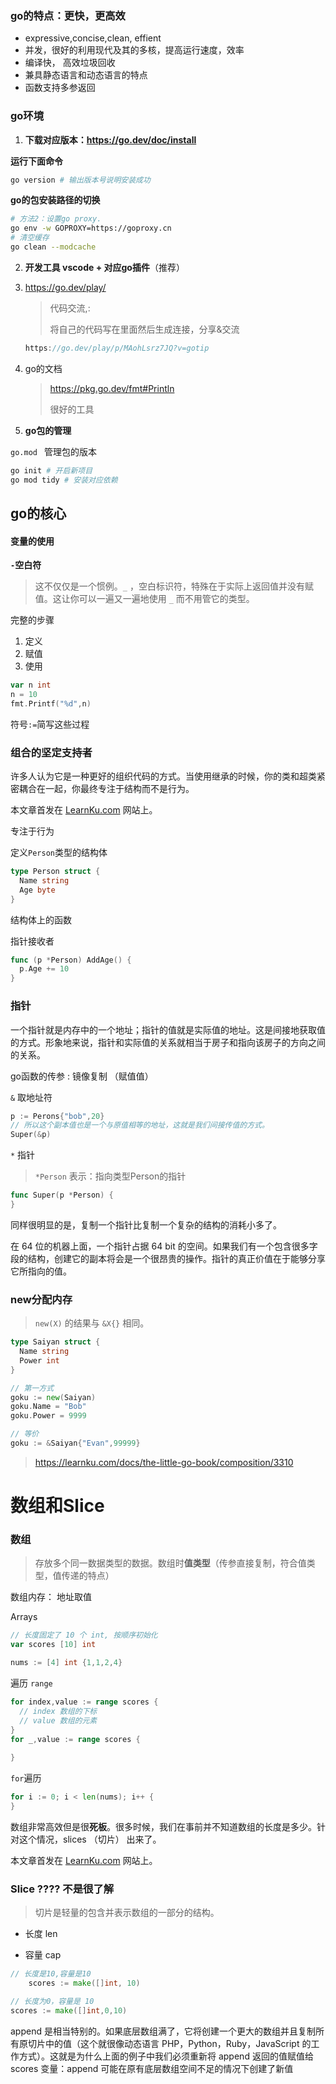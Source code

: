 ### go的特点：更快，更高效
- expressive,concise,clean, effient
- 并发，很好的利用现代及其的多核，提高运行速度，效率
- 编译快， 高效垃圾回收
- 兼具静态语言和动态语言的特点
- 函数支持多参返回


### go环境
1. **下载对应版本：https://go.dev/doc/install**

**运行下面命令**

```sh
go version # 输出版本号说明安装成功
```
**go的包安装路径的切换**

```sh
# 方法2：设置go proxy.
go env -w GOPROXY=https://goproxy.cn
# 清空缓存 
go clean --modcache
```

2. **开发工具 vscode + 对应go插件**（推荐）

3. https://go.dev/play/

   > 代码交流,: 
   >
   > 将自己的代码写在里面然后生成连接，分享&交流

   ```js
   https://go.dev/play/p/MAohLsrz7JQ?v=gotip
   ```

4. go的文档

   > https://pkg.go.dev/fmt#Println
   >
   > 很好的工具

5. **go包的管理**

`go.mod ` 管理包的版本

```sh
go init # 开启新项目
go mod tidy # 安装对应依赖
```

## go的核心

#### 变量的使用

**`-`空白符** 

> 这不仅仅是一个惯例。`_` ，空白标识符，特殊在于实际上返回值并没有赋值。这让你可以一遍又一遍地使用 `_` 而不用管它的类型。

完整的步骤

1. 定义
2. 赋值
3. 使用

```go
var n int
n = 10
fmt.Printf("%d",n)
```

符号`:=`简写这些过程





### 组合的坚定支持者

许多人认为它是一种更好的组织代码的方式。当使用继承的时候，你的类和超类紧密耦合在一起，你最终专注于结构而不是行为。

本文章首发在 [LearnKu.com](https://learnku.com/) 网站上。

专注于行为

定义`Person`类型的结构体

```go
type Person struct {
  Name string
  Age byte
}
```

结构体上的函数	

指针接收者

```go
func (p *Person) AddAge() {
  p.Age += 10
}	
```



### 指针

一个指针就是内存中的一个地址；指针的值就是实际值的地址。这是间接地获取值的方式。形象地来说，指针和实际值的关系就相当于房子和指向该房子的方向之间的关系。

go函数的传参 : 镜像复制 （赋值值）

`&` 取地址符

```go
p := Perons{"bob",20}
// 所以这个副本值也是一个与原值相等的地址，这就是我们间接传值的方式。
Super(&p)
```



`*` 指针

> `*Person` 表示：指向类型Person的指针

```go
func Super(p *Person) {
}
```



同样很明显的是，复制一个指针比复制一个复杂的结构的消耗小多了。

在 64 位的机器上面，一个指针占据 64 bit 的空间。如果我们有一个包含很多字段的结构，创建它的副本将会是一个很昂贵的操作。指针的真正价值在于能够分享它所指向的值。



### new分配内存

>  `new(X)` 的结果与 `&X{}` 相同。

```go
type Saiyan struct {
  Name string
  Power int
}
```



```go
// 第一方式
goku := new(Saiyan)
goku.Name = "Bob"
goku.Power = 9999

// 等价
goku := &Saiyan{"Evan",99999}
```







> https://learnku.com/docs/the-little-go-book/composition/3310



# 数组和Slice

### 数组

>  存放多个同一数据类型的数据。数组时**值类型**（传参直接复制，符合值类型，值传递的特点）

数组内存： 地址取值

Arrays

```go
// 长度固定了 10 个 int, 按顺序初始化
var scores [10] int

nums := [4] int {1,1,2,4}
```

遍历 `range`

```go
for index,value := range scores {
  // index 数组的下标
  // value 数组的元素
}
for _,value := range scores {
  
}
```

`for`遍历

```go
for i := 0; i < len(nums); i++ {
}
```



数组非常高效但是很**死板**。很多时候，我们在事前并不知道数组的长度是多少。针对这个情况，slices （切片） 出来了。

本文章首发在 [LearnKu.com](https://learnku.com/) 网站上。



### Slice ???? 不是很了解

> 切片是轻量的包含并表示数组的一部分的结构。

- 长度 len

- 容量 cap

```go
// 长度是10,容量是10
	scores := make([]int, 10)

// 长度为0，容量是 10
scores := make([]int,0,10)
```

append 是相当特别的。如果底层数组满了，它将创建一个更大的数组并且复制所有原切片中的值（这个就很像动态语言 PHP，Python，Ruby，JavaScript 的工作方式）。这就是为什么上面的例子中我们必须重新将 append 返回的值赋值给 scores 变量：append 可能在原有底层数组空间不足的情况下创建了新值
